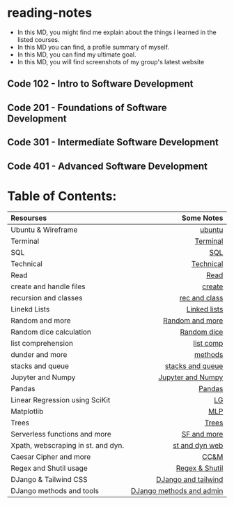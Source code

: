 # reading-notes

- In this MD, you might find me explain about the things i learned in the listed courses.
- In this MD you can find, a profile summary of myself.
- In this MD, you can find my ultimate goal.
- In this MD, you will find screenshots of my group's latest website

## Code 102 - Intro to Software Development
## Code 201 - Foundations of Software Development
## Code 301 - Intermediate Software Development
## Code 401 - Advanced Software Development

# Table of Contents:

|Resourses    | Some Notes     |
| :---        |            ---: |
| Ubuntu & Wireframe   | [ubuntu](./Ubuntu.md)   |
| Terminal    | [Terminal](./Terminal.md)      |
| SQL    | [SQL](./SQL.md)      |
| Technical    | [Technical](./Technical.md)      |
| Read    | [Read](./Read.md)      |
| create and handle files    | [create](./create_readfile.md)      |
| recursion and classes    | [rec and class](./recur_classes.md)      |
| Linekd Lists    | [Linked lists](./linked_lists.md)      |
| Random and more    | [Random and more](./randomandmore.md)      |
| Random dice calculation    | [Random dice](./randomcalc.md)      |
| list comprehension    | [list comp](./listcomp.md)      |
| dunder and more    | [methods](./dnm.md)      |
| stacks and queue    | [stacks and queue](./snq.md)      |
| Jupyter and Numpy     | [Jupyter and Numpy](./jnn.md)      |
| Pandas     | [Pandas](./bnw.md)      |
| Linear Regression using SciKit     | [LG](./lg.md)      |
| Matplotlib     | [MLP](./mlp.md)      |
| Trees     | [Trees](./tree.md)      |
| Serverless functions and more     | [SF and more](./sfam.md)      |
| Xpath, webscraping in st. and dyn.      | [st and dyn web](./standdyn.md)      |
| Caesar Cipher and more      | [CC&M](./ccam.md)      |
| Regex and Shutil usage      | [Regex & Shutil](./regexshutil.md)      |
| DJango & Tailwind CSS      | [DJango and tailwind](./djandtwcss.md)      |
| DJango methods and tools      | [DJango methods and admin](./djmeth.md)      |

